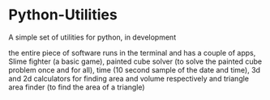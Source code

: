 # Python-Utilities
A simple set of utilities for python, in development

the entire piece of software runs in the terminal and has a couple of apps, Slime fighter (a basic game), painted cube solver (to solve the painted cube problem once and for all), time (10 second sample of the date and time), 3d and 2d calculators for finding area and volume respectively and triangle area finder (to find the area of a triangle)
